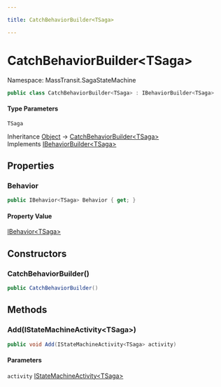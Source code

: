 ```yaml
---

title: CatchBehaviorBuilder<TSaga>

---
```


# CatchBehaviorBuilder\<TSaga\>

Namespace: MassTransit.SagaStateMachine

```csharp
public class CatchBehaviorBuilder<TSaga> : IBehaviorBuilder<TSaga>
```

#### Type Parameters

`TSaga`<br/>

Inheritance [Object](https://learn.microsoft.com/en-us/dotnet/api/system.object) → [CatchBehaviorBuilder\<TSaga\>](../masstransit-sagastatemachine/catchbehaviorbuilder-1)<br/>
Implements [IBehaviorBuilder\<TSaga\>](../masstransit-sagastatemachine/ibehaviorbuilder-1)

## Properties

### **Behavior**

```csharp
public IBehavior<TSaga> Behavior { get; }
```

#### Property Value

[IBehavior\<TSaga\>](../../masstransit-abstractions/masstransit/ibehavior-1)<br/>

## Constructors

### **CatchBehaviorBuilder()**

```csharp
public CatchBehaviorBuilder()
```

## Methods

### **Add(IStateMachineActivity\<TSaga\>)**

```csharp
public void Add(IStateMachineActivity<TSaga> activity)
```

#### Parameters

`activity` [IStateMachineActivity\<TSaga\>](../../masstransit-abstractions/masstransit/istatemachineactivity-1)<br/>
